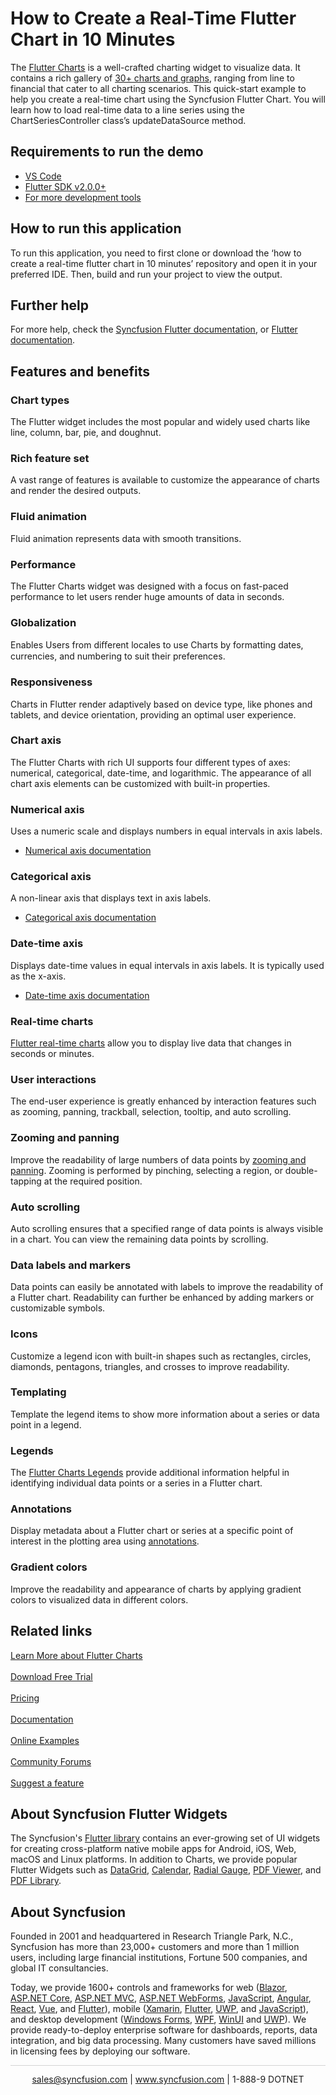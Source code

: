 # How to Create a Real-Time Flutter Chart in 10 Minutes

The [Flutter Charts](https://www.syncfusion.com/flutter-widgets/flutter-charts?utm_source=github&utm_medium=listing&utm_campaign=flutter-charts-github-samples) is a well-crafted charting widget to visualize data. It contains a rich gallery of [30+ charts and graphs](https://www.syncfusion.com/flutter-widgets/flutter-charts/chart-types?utm_source=github&utm_medium=listing&utm_campaign=flutter-charts-github-samples), ranging from line to financial that cater to all charting scenarios. This quick-start example to help you create a real-time chart using the Syncfusion Flutter Chart. You will learn how to load real-time data to a line series using the ChartSeriesController class’s updateDataSource method.

## Requirements to run the demo
* [VS Code](https://code.visualstudio.com/download)
* [Flutter SDK v2.0.0+](https://flutter.dev/docs/development/tools/sdk/overview)
* [For more development tools](https://flutter.dev/docs/development/tools/devtools/overview)

## How to run this application
To run this application, you need to first clone or download the ‘how to create a real-time flutter chart in 10 minutes’ repository and open it in your preferred IDE. Then, build and run your project to view the output.

## Further help
For more help, check the [Syncfusion Flutter documentation](https://help.syncfusion.com/flutter/introduction/overview?utm_source=github&utm_medium=listing&utm_campaign=flutter-charts-github-samples), or
[Flutter documentation](https://flutter.dev/docs/get-started/install).

## Features and benefits

### Chart types

The Flutter widget includes the most popular and widely used charts like line, column, bar, pie, and doughnut.

### Rich feature set
A vast range of features is available to customize the appearance of charts and render the desired outputs.

### Fluid animation
Fluid animation represents data with smooth transitions.

### Performance
The Flutter Charts widget was designed with a focus on fast-paced performance to let users render huge amounts of data in seconds.

### Globalization
Enables Users from diﬀerent locales to use Charts by formatting dates, currencies, and numbering to suit their preferences.

### Responsiveness
Charts in Flutter render adaptively based on device type, like phones and tablets, and device orientation, providing an optimal user experience.

### Chart axis

The Flutter Charts with rich UI supports four different types of axes: numerical, categorical, date-time, and logarithmic. The appearance of all chart axis elements can be customized with built-in properties.

### Numerical axis

Uses a numeric scale and displays numbers in equal intervals in axis labels.
* [Numerical axis documentation](https://help.syncfusion.com/flutter/cartesian-charts/axis-types?utm_source=github&utm_medium=listing&utm_campaign=flutter-charts-github-samples#numeric-axis)

### Categorical axis

A non-linear axis that displays text in axis labels.
* [Categorical axis documentation](https://help.syncfusion.com/flutter/cartesian-charts/axis-types?utm_source=github&utm_medium=listing&utm_campaign=flutter-charts-github-samples#category-axis)

### Date-time axis

Displays date-time values in equal intervals in axis labels. It is typically used as the x-axis.
* [Date-time axis documentation](https://help.syncfusion.com/flutter/cartesian-charts/axis-types?utm_source=github&utm_medium=listing&utm_campaign=flutter-charts-github-samples#date-time-axis)

### Real-time charts

[Flutter real-time charts](https://www.syncfusion.com/kb/12316/how-to-create-flutter-real-time-charts-using-the-cartesian-charts-widget-sfcartesianchart?utm_source=github&utm_medium=listing&utm_campaign=flutter-charts-github-samples) allow you to display live data that changes in seconds or minutes.

### User interactions

The end-user experience is greatly enhanced by interaction features such as zooming, panning, trackball, selection, tooltip, and auto scrolling.

### Zooming and panning

Improve the readability of large numbers of data points by [zooming and panning](https://help.syncfusion.com/flutter/cartesian-charts/zoom-pan?utm_source=github&utm_medium=listing&utm_campaign=flutter-charts-github-samples). Zooming is performed by pinching, selecting a region, or double-tapping at the required position.

### Auto scrolling

Auto scrolling ensures that a specified range of data points is always visible in a chart. You can view the remaining data points by scrolling.

### Data labels and markers

Data points can easily be annotated with labels to improve the readability of a Flutter chart. Readability can further be enhanced by adding markers or customizable symbols.

### Icons

Customize a legend icon with built-in shapes such as rectangles, circles, diamonds, pentagons, triangles, and crosses to improve readability.

### Templating

Template the legend items to show more information about a series or data point in a legend.

### Legends

The [Flutter Charts Legends](https://help.syncfusion.com/flutter/cartesian-charts/legend?utm_source=github&utm_medium=listing&utm_campaign=flutter-charts-github-samples) provide additional information helpful in identifying individual data points or a series in a Flutter chart.

### Annotations

Display metadata about a Flutter chart or series at a specific point of interest in the plotting area using [annotations](https://help.syncfusion.com/flutter/cartesian-charts/annotations?utm_source=github&utm_medium=listing&utm_campaign=flutter-charts-github-samples).

### Gradient colors

Improve the readability and appearance of charts by applying gradient colors to visualized data in different colors.

## Related links
[Learn More about Flutter Charts](https://www.syncfusion.com/flutter-widgets/flutter-charts?utm_source=github&utm_medium=listing&utm_campaign=flutter-charts-github-samples) <br/><br/>
[Download Free Trial](https://www.syncfusion.com/downloads/flutter?utm_source=github&utm_medium=listing&utm_campaign=flutter-charts-github-samples) <br/><br/>
[Pricing](https://www.syncfusion.com/sales/products/flutter?utm_source=github&utm_medium=listing&utm_campaign=flutter-charts-github-samples) <br/><br/>
[Documentation](https://help.syncfusion.com/flutter/cartesian-charts/getting-started?utm_source=github&utm_medium=listing&utm_campaign=flutter-charts-github-samples) <br/><br/>
[Online Examples](https://flutter.syncfusion.com/?utm_source=github&utm_medium=listing&utm_campaign=flutter-charts-github-samples#/cartesian-charts/chart-types/line/default-line-chart) <br/><br/>
[Community Forums](https://www.syncfusion.com/forums/flutter?utm_source=github&utm_medium=listing&utm_campaign=flutter-charts-github-samples) <br/><br/>
[Suggest a feature](https://www.syncfusion.com/feedback/flutter?utm_source=github&utm_medium=listing&utm_campaign=flutter-charts-github-samples)

## About Syncfusion Flutter Widgets
The Syncfusion's [Flutter library](https://www.syncfusion.com/flutter-widgets?utm_source=github&utm_medium=listing&utm_campaign=flutter-charts-github-samples) contains an ever-growing set of UI widgets for creating cross-platform native mobile apps for Android, iOS, Web, macOS and Linux platforms. In addition to Charts, we provide popular Flutter Widgets such as [DataGrid](https://www.syncfusion.com/flutter-widgets/flutter-datagrid?utm_source=github&utm_medium=listing&utm_campaign=flutter-charts-github-samples), [Calendar](https://www.syncfusion.com/flutter-widgets/flutter-calendar?utm_source=github&utm_medium=listing&utm_campaign=flutter-charts-github-samples), [Radial Gauge](https://www.syncfusion.com/flutter-widgets/flutter-radial-gauge?utm_source=github&utm_medium=listing&utm_campaign=flutter-charts-github-samples), [PDF Viewer](https://www.syncfusion.com/flutter-widgets/flutter-pdf-viewer?utm_source=github&utm_medium=listing&utm_campaign=flutter-charts-github-samples), and [PDF Library](https://www.syncfusion.com/flutter-widgets/pdf-library?utm_source=github&utm_medium=listing&utm_campaign=flutter-charts-github-samples).

## About Syncfusion
Founded in 2001 and headquartered in Research Triangle Park, N.C., Syncfusion has more than 23,000+ customers and more than 1 million users, including large financial institutions, Fortune 500 companies, and global IT consultancies.
 
Today, we provide 1600+ controls and frameworks for web
([Blazor](https://www.syncfusion.com/blazor-components?utm_source=github&utm_medium=listing&utm_campaign=flutter-charts-github-samples),
[ASP.NET Core](https://www.syncfusion.com/aspnet-core-ui-controls?utm_source=github&utm_medium=listing&utm_campaign=flutter-charts-github-samples),
[ASP.NET MVC](https://www.syncfusion.com/aspnet-mvc-ui-controls?utm_source=github&utm_medium=listing&utm_campaign=flutter-charts-github-samples),
[ASP.NET WebForms](https://www.syncfusion.com/jquery/aspnet-webforms-ui-controls?utm_source=github&utm_medium=listing&utm_campaign=flutter-charts-github-samples),
[JavaScript](https://www.syncfusion.com/javascript-ui-controls?utm_source=github&utm_medium=listing&utm_campaign=flutter-charts-github-samples),
[Angular](https://www.syncfusion.com/angular-ui-components?utm_source=github&utm_medium=listing&utm_campaign=flutter-charts-github-samples),
[React](https://www.syncfusion.com/react-ui-components?utm_source=github&utm_medium=listing&utm_campaign=flutter-charts-github-samples),
[Vue](https://www.syncfusion.com/vue-ui-components?utm_source=github&utm_medium=listing&utm_campaign=flutter-charts-github-samples),
and 
[Flutter](https://www.syncfusion.com/flutter-widgets?utm_source=github&utm_medium=listing&utm_campaign=flutter-charts-github-samples)),
mobile
([Xamarin](https://www.syncfusion.com/xamarin-ui-controls?utm_source=github&utm_medium=listing&utm_campaign=flutter-charts-github-samples),
[Flutter](https://www.syncfusion.com/flutter-widgets?utm_source=github&utm_medium=listing&utm_campaign=flutter-charts-github-samples),
[UWP](https://www.syncfusion.com/uwp-ui-controls?utm_source=github&utm_medium=listing&utm_campaign=flutter-charts-github-samples),
and
[JavaScript](https://www.syncfusion.com/javascript-ui-controls?utm_source=github&utm_medium=listing&utm_campaign=flutter-charts-github-samples)),
and desktop development ([Windows
Forms](https://www.syncfusion.com/winforms-ui-controls?utm_source=github&utm_medium=listing&utm_campaign=flutter-charts-github-samples),
[WPF](https://www.syncfusion.com/wpf-ui-controls?utm_source=github&utm_medium=listing&utm_campaign=flutter-charts-github-samples),
[WinUI](https://www.syncfusion.com/winui-controls?utm_source=github&utm_medium=listing&utm_campaign=flutter-charts-github-samples)
and
[UWP](https://www.syncfusion.com/uwp-ui-controls?utm_source=github&utm_medium=listing&utm_campaign=flutter-charts-github-samples)).
We provide ready-to-deploy enterprise software for dashboards, reports,
data integration, and big data processing. Many customers have saved
millions in licensing fees by deploying our software.

		
<hr style="height:0.3px;border:none;color:lightgrey;background-color:lightgrey;" />

<p align="center">
  <a href="mailto:sales@syncfusion.com?Subject=Syncfusion Flutter Charts - Github" target="_top">sales@syncfusion.com</a> | <a href="https://www.syncfusion.com?utm_source=github&utm_medium=listing&utm_campaign=flutter-charts-github-samples">www.syncfusion.com</a> | 1-888-9 DOTNET <br>
</p>